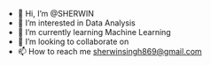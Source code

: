 - 👋 Hi, I’m @SHERWIN
- 👀 I’m interested in Data Analysis
- 🌱 I’m currently learning Machine Learning
- 💞️ I’m looking to collaborate on
- 📫 How to reach me sherwinsingh869@gmail.com

<!---
SHERWIN1010/SHERWIN1010 is a ✨ special ✨ repository because its `README.md` (this file) appears on your GitHub profile.
You can click the Preview link to take a look at your changes.
--->
